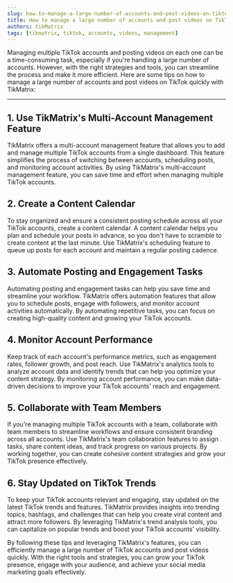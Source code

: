 ```yaml
---
slug: how-to-manage-a-large-number-of-accounts-and-post-videos-on-tiktok-quickly
title: How to manage a large number of accounts and post videos on TikTok quickly
authors: tikMatrix
tags: [tikmatrix, tiktok, accounts, videos, management]
---
```


Managing multiple TikTok accounts and posting videos on each one can be a time-consuming task, especially if you're handling a large number of accounts. However, with the right strategies and tools, you can streamline the process and make it more efficient. Here are some tips on how to manage a large number of accounts and post videos on TikTok quickly with TikMatrix:
<!--truncate-->
---

## 1. Use TikMatrix's Multi-Account Management Feature

TikMatrix offers a multi-account management feature that allows you to add and manage multiple TikTok accounts from a single dashboard. This feature simplifies the process of switching between accounts, scheduling posts, and monitoring account activities. By using TikMatrix's multi-account management feature, you can save time and effort when managing multiple TikTok accounts.

## 2. Create a Content Calendar

To stay organized and ensure a consistent posting schedule across all your TikTok accounts, create a content calendar. A content calendar helps you plan and schedule your posts in advance, so you don't have to scramble to create content at the last minute. Use TikMatrix's scheduling feature to queue up posts for each account and maintain a regular posting cadence.

## 3. Automate Posting and Engagement Tasks

Automating posting and engagement tasks can help you save time and streamline your workflow. TikMatrix offers automation features that allow you to schedule posts, engage with followers, and monitor account activities automatically. By automating repetitive tasks, you can focus on creating high-quality content and growing your TikTok accounts.

## 4. Monitor Account Performance

Keep track of each account's performance metrics, such as engagement rates, follower growth, and post reach. Use TikMatrix's analytics tools to analyze account data and identify trends that can help you optimize your content strategy. By monitoring account performance, you can make data-driven decisions to improve your TikTok accounts' reach and engagement.

## 5. Collaborate with Team Members

If you're managing multiple TikTok accounts with a team, collaborate with team members to streamline workflows and ensure consistent branding across all accounts. Use TikMatrix's team collaboration features to assign tasks, share content ideas, and track progress on various projects. By working together, you can create cohesive content strategies and grow your TikTok presence effectively.

## 6. Stay Updated on TikTok Trends

To keep your TikTok accounts relevant and engaging, stay updated on the latest TikTok trends and features. TikMatrix provides insights into trending topics, hashtags, and challenges that can help you create viral content and attract more followers. By leveraging TikMatrix's trend analysis tools, you can capitalize on popular trends and boost your TikTok accounts' visibility.

By following these tips and leveraging TikMatrix's features, you can efficiently manage a large number of TikTok accounts and post videos quickly. With the right tools and strategies, you can grow your TikTok presence, engage with your audience, and achieve your social media marketing goals effectively.
